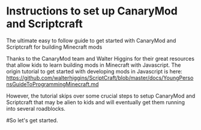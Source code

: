 # Instructions to set up CanaryMod and Scriptcraft
The ultimate easy to follow guide to get started with CanaryMod and Scriptcraft for building Minecraft mods

Thanks to the CanaryMod team and Walter Higgins for their great resources that allow kids to learn building mods in Minecraft with Javascript. The origin tutorial to get started with developing mods in Javascript is here: https://github.com/walterhiggins/ScriptCraft/blob/master/docs/YoungPersonsGuideToProgrammingMinecraft.md

However, the tutorial skips over some crucial steps to setup CanaryMod and Scriptcraft that may be alien to kids and will eventually get them running into several roadblocks. 

#So let's get started.

